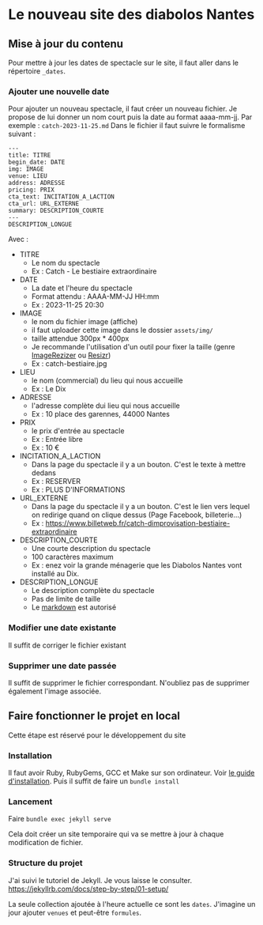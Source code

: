 # Le nouveau site des diabolos Nantes
## Mise à jour du contenu
Pour mettre à jour les dates de spectacle sur le site, il faut aller dans le répertoire `_dates`.

### Ajouter une nouvelle date
Pour ajouter un nouveau spectacle, il faut créer un nouveau fichier. Je propose de lui donner un nom court puis la date au format aaaa-mm-jj. Par exemple : `catch-2023-11-25.md`
Dans le fichier il faut suivre le formalisme suivant :
```
---
title: TITRE
begin_date: DATE
img: IMAGE
venue: LIEU
address: ADRESSE
pricing: PRIX
cta_text: INCITATION_A_LACTION
cta_url: URL_EXTERNE
summary: DESCRIPTION_COURTE
---
DESCRIPTION_LONGUE
```

Avec :
- TITRE 
	- Le nom du spectacle
	- Ex : Catch - Le bestiaire extraordinaire
- DATE 
	- La date et l'heure du spectacle
	- Format attendu : AAAA-MM-JJ HH:mm
	- Ex : 2023-11-25 20:30
- IMAGE
	- le nom du fichier image (affiche)
	- il faut uploader cette image dans le dossier `assets/img/`
	- taille attendue 300px * 400px
	- Je recommande l'utilisation d'un outil pour fixer la taille (genre [ImageRezizer](https://imageresizer.com/fr) ou [Resizr](http://www.resizr.com/))
	- Ex : catch-bestiaire.jpg
- LIEU
	- le nom (commercial) du lieu qui nous accueille
	- Ex : Le Dix
- ADRESSE
	- l'adresse complète dui lieu qui nous accueille
	- Ex : 10 place des garennes, 44000 Nantes
- PRIX
	- le prix d'entrée au spectacle
	- Ex : Entrée libre
	- Ex : 10 €
- INCITATION_A_LACTION
	- Dans la page du spectacle il y a un bouton. C'est le texte à mettre dedans
	- Ex : RESERVER
	- Ex : PLUS D'INFORMATIONS
- URL_EXTERNE
	- Dans la page du spectacle il y a un bouton. C'est le lien vers lequel on redirige quand on clique dessus (Page Facebook, billeterie...)
	- Ex : https://www.billetweb.fr/catch-dimprovisation-bestiaire-extraordinaire
- DESCRIPTION_COURTE
	- Une courte description du spectacle 
	- 100 caractères maximum
	- Ex : enez voir la grande ménagerie que les Diabolos Nantes vont installé au Dix.
- DESCRIPTION_LONGUE
	- Le description complète du spectacle 
	- Pas de limite de taille
	- Le [markdown](https://stackedit.io/app#) est autorisé

### Modifier une date existante
Il suffit de corriger le fichier existant

### Supprimer une date passée
Il suffit de supprimer le fichier correspondant. N'oubliez pas de supprimer également l'image associée.

## Faire fonctionner le projet en local
Cette étape est réservé pour le développement du site

### Installation
Il faut avoir Ruby, RubyGems, GCC et Make sur son ordinateur. Voir [le guide d'installation](https://jekyllrb.com/docs/installation/).
Puis il suffit de faire un
```bundle install```

### Lancement
Faire
``` bundle exec jekyll serve ```

Cela doit créer un site temporaire qui va se mettre à jour à chaque modification de fichier.

### Structure du projet
J'ai suivi le tutoriel de Jekyll. Je vous laisse le consulter.
https://jekyllrb.com/docs/step-by-step/01-setup/

La seule collection ajoutée à l'heure actuelle ce sont les `dates`. J'imagine un jour ajouter `venues` et peut-être `formules`.

